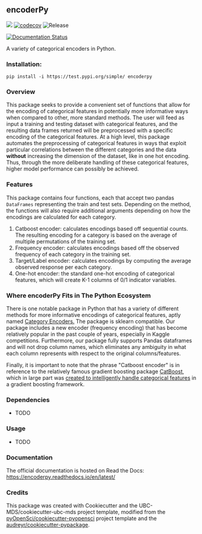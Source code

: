 ## encoderPy 

![](https://github.com/braydentang1/encoderpy/workflows/build/badge.svg) [![codecov](https://codecov.io/gh/braydentang1/encoderpy/branch/master/graph/badge.svg)](https://codecov.io/gh/braydentang1/encoderpy) ![Release](https://github.com/braydentang1/encoderpy/workflows/Release/badge.svg)

[![Documentation Status](https://readthedocs.org/projects/encoderpy/badge/?version=latest)](https://encoderpy.readthedocs.io/en/latest/?badge=latest)

A variety of categorical encoders in Python.

### Installation:

```
pip install -i https://test.pypi.org/simple/ encoderpy
```

### Overview

This package seeks to provide a convenient set of functions that allow for the encoding of categorical features in potentially more informative ways when compared to other, more standard methods. The user will feed as input a training and testing dataset with categorical features, and the resulting data frames returned will be preprocessed with a specific encoding of the categorical features. At a high level, this package automates the preprocessing of categorical features in ways that exploit particular correlations between the different categories and the data __without__ increasing the dimension of the dataset, like in one hot encoding. Thus, through the more deliberate handling of these categorical features, higher model performance can possibly be achieved. 

### Features
 
This package contains four functions, each that accept two pandas `DataFrames` representing the train and test sets. Depending on the method, the functions will also require additional arguments depending on how the encodings are calculated for each category. 

1. Catboost encoder: calculates encodings based off sequential counts. The resulting encoding for a category is based on the average of multiple permutations of the training set.
2. Frequency encoder: calculates encodings based off the observed frequency of each category in the training set.
3. Target/Label encoder: calculates encodings by computing the average observed response per each category.
4. One-hot encoder: the standard one-hot encoding of categorical features, which will create K-1 columns of 0/1 indicator variables.

### Where encoderPy Fits in The Python Ecosystem

There is one notable package in Python that has a variety of different methods for more informative encodings of categorical features, aptly named [Category Encoders.](https://contrib.scikit-learn.org/categorical-encoding/#) The package is sklearn compatible. Our package includes a new encoder (frequency encoding) that has become relatively popular in the past couple of years, especially in Kaggle competitions. Furthermore, our package fully supports Pandas dataframes and will not drop column names, which eliminates any ambiguity in what each column represents with respect to the original columns/features. 

Finally, it is important to note that the phrase "Catboost encoder" is in reference to the relatively famous gradient boosting package [CatBoost](https://catboost.ai/), which in large part was [created to intelligently handle categorical features](https://papers.nips.cc/paper/7898-catboost-unbiased-boosting-with-categorical-features.pdf) in a gradient boosting framework.

### Dependencies

- TODO

### Usage

- TODO

### Documentation
The official documentation is hosted on Read the Docs: <https://encoderpy.readthedocs.io/en/latest/>

### Credits
This package was created with Cookiecutter and the UBC-MDS/cookiecutter-ubc-mds project template, modified from the [pyOpenSci/cookiecutter-pyopensci](https://github.com/pyOpenSci/cookiecutter-pyopensci) project template and the [audreyr/cookiecutter-pypackage](https://github.com/audreyr/cookiecutter-pypackage).
